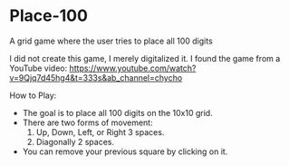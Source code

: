 # Place-100
A grid game where the user tries to place all 100 digits

I did not create this game, I merely digitalized it.
I found the game from a YouTube video: https://www.youtube.com/watch?v=9Qjq7d45hg4&t=333s&ab_channel=chycho

How to Play:
 - The goal is to place all 100 digits on the 10x10 grid.
 - There are two forms of movement:
    1. Up, Down, Left, or Right 3 spaces.
    2. Diagonally 2 spaces.
 - You can remove your previous square by clicking on it.
